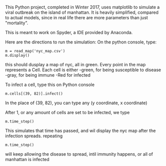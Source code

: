 This Python project, completed in Winter 2017, uses matplotlib 
to simulate a viral outbreak on the island of manhattan. It is heavily simplified,
compared to actual models, since in real life there are more parameters than just 
"mortality".

This is meant to work on Spyder, a IDE provided by Anaconda.

Here are the directions to run the simulation:
On the python console, type:
	
	m = read_map('nyc_map.csv')
	m.display()

this should dusplay a map of nyc, all in green.
Every point in the map represents a Cell. Each cell is either
-green, for being susceptible to disease
-gray, for being immune
-Red for infected

To infect a cell, type this on Python console

	m.cells[(39, 82)].infect()

In the place of (39, 82), you can type any (y coordinate, x coordinate)

After 1, or any amount of cells are set to be infected, we type

	m.time_step()

This simulates that time has passed, and wil display the nyc map after the 
infection spreads. 
repeating

	m.time_step()

will keep allowing the disease to spread, intil immunity happens, or all of manhattan is infected

